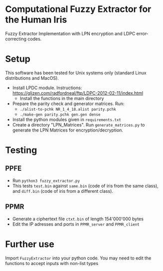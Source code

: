 # Computational Fuzzy Extractor for the Human Iris
 Fuzzy Extractor Implementation with LPN encryption and LDPC error-correcting codes.
 
# Setup
This software has been tested for Unix systems only (standard Linux distributions and MacOS).

* Install LPDC module. Instructions: https://glizen.com/radfordneal/ftp/LDPC-2012-02-11/index.html
  * Install the functions in the main directory
* Prepare the parity check and generator matrices. Run:
  * ```./alist-to-pchk NR_1_4_18.alist parity.pchk ```
  * ```./make-gen parity.pchk gen.gen dense```
* Install the python modules given in `requirements.txt`
* Create a directory "LPN_Matrices". Run `generate_matrices.py` to generate the LPN Matrices for encryption/decryption.

# Testing
## PPFE
* Run `python3 fuzzy_extractor.py`
* This tests `test.bin` against `same.bin` (code of iris from the same class), and `diff.bin` (code of iris from a different class).
## PPMR
* Generate a ciphertext file `ctxt.bin` of length 154'000'000 bytes
* Edit the IP adresses and ports in `PPMR_server` and `PPMR_client`

# Further use
Import `FuzzyExtractor` into your python code. You may need to edit the functions to accept inputs with non-list types
